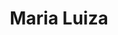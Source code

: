 ---
title: Maria Luiza
artigo: a
picture: /images/m/marialuiza.jpg
background: /images/fundos/Estrelas.jpg
style: style-roxo1
description: A união de dois nomes...
full-description: A união de dois nomes populares e encantadores, Maria e Luiza, é o resultado de um dos nomes compostos preferidos no Brasil, Maria Luiza. O significado deste nome é “senhora das batalhas” e, não por acaso, define pessoas corajosas, determinadas, fortes e batalhadoras! Ah, e quem tem esse nome é carinhosamente chamada de Malu! 
---